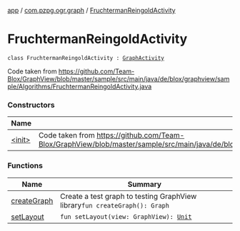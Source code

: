 [app](../../index.md) / [com.pzpg.ogr.graph](../index.md) / [FruchtermanReingoldActivity](./index.md)

# FruchtermanReingoldActivity

`class FruchtermanReingoldActivity : `[`GraphActivity`](../-graph-activity/index.md)

Code taken from https://github.com/Team-Blox/GraphView/blob/master/sample/src/main/java/de/blox/graphview/sample/Algorithms/FruchtermanReingoldActivity.java

### Constructors

| Name | Summary |
|---|---|
| [&lt;init&gt;](-init-.md) | Code taken from https://github.com/Team-Blox/GraphView/blob/master/sample/src/main/java/de/blox/graphview/sample/Algorithms/FruchtermanReingoldActivity.java`FruchtermanReingoldActivity()` |

### Functions

| Name | Summary |
|---|---|
| [createGraph](create-graph.md) | Create a test graph to testing GraphView library`fun createGraph(): Graph` |
| [setLayout](set-layout.md) | `fun setLayout(view: GraphView): `[`Unit`](https://kotlinlang.org/api/latest/jvm/stdlib/kotlin/-unit/index.html) |
